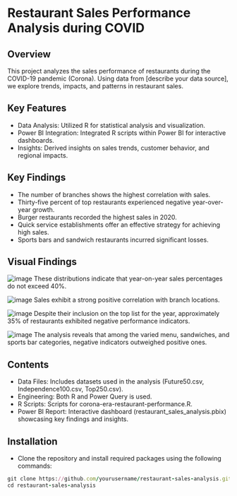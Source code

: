 # Restaurant Sales Performance Analysis during COVID

## Overview
This project analyzes the sales performance of restaurants during the COVID-19 pandemic (Corona). Using data from [describe your data source], we explore trends, impacts, and patterns in restaurant sales.

## Key Features
* Data Analysis: Utilized R for statistical analysis and visualization.
* Power BI Integration: Integrated R scripts within Power BI for interactive dashboards.
* Insights: Derived insights on sales trends, customer behavior, and regional impacts.

## Key Findings
* The number of branches shows the highest correlation with sales.
* Thirty-five percent of top restaurants experienced negative year-over-year growth.
* Burger restaurants recorded the highest sales in 2020.
* Quick service establishments offer an effective strategy for achieving high sales.
* Sports bars and sandwich restaurants incurred significant losses.

## Visual Findings
![image](https://github.com/borisyalcin/sales-performance-corona/assets/155834534/6b11ac42-7292-49db-9cfa-c2bf64195ccc)
These distributions indicate that year-on-year sales percentages do not exceed 40%.

![image](https://github.com/borisyalcin/sales-performance-corona/assets/155834534/a6942155-95d5-41a2-8285-674a046f446b)
Sales exhibit a strong positive correlation with branch locations.

![image](https://github.com/borisyalcin/sales-performance-corona/assets/155834534/413ba782-0f44-4c46-80ec-1175c31b3628)
Despite their inclusion on the top list for the year, approximately 35% of restaurants exhibited negative performance indicators.

![image](https://github.com/borisyalcin/sales-performance-corona/assets/155834534/f685097a-2695-46de-b05f-ebc2b970c8d1)
The analysis reveals that among the varied menu, sandwiches, and sports bar categories, negative indicators outweighed positive ones.

## Contents
* Data Files: Includes datasets used in the analysis (Future50.csv, Independence100.csv, Top250.csv).
* Engineering: Both R and Power Query is used.
* R Scripts: Scripts for corona-era-restaurant-performance.R.
* Power BI Report: Interactive dashboard (restaurant_sales_analysis.pbix) showcasing key findings and insights.

## Installation
* Clone the repository and install required packages using the following commands:

```ruby
git clone https://github.com/yourusername/restaurant-sales-analysis.git
cd restaurant-sales-analysis
```

